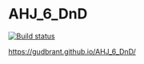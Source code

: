 # AHJ_6_DnD

[![Build status](https://ci.appveyor.com/api/projects/status/ppck8he7udluq6s5?svg=true)](https://ci.appveyor.com/project/gudbrant/ahj-6-dnd)

https://gudbrant.github.io/AHJ_6_DnD/
